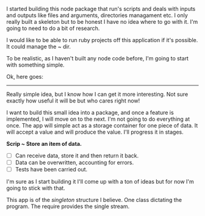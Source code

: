 I started building this node package that run's scripts and deals with inputs and outputs like files and arguments, directories managament etc. I only really built a skeleton but to be honest I have no idea where to go with it. I'm going to need to do a bit of research.

I would like to be able to run ruby projects off this application if it's possible. It could manage the ~ dir.

To be realistic, as I haven't built any node code before, I'm going to start with something simple.

Ok, here goes:

---

Really simple idea, but I know how I can get it more interesting. Not sure exactly how useful it will be but who cares right now!

I want to build this small idea into a package, and once a feature is implemented, I will move on to the next. I'm not going to do everything at once. The app will simple act as a storage container for one piece of data. It will accept a value and will produce the value. I'll progress it in stages.

**Scrip ~ Store an item of data.**

* [ ] Can receive data, store it and then return it back.
* [ ] Data can be overwritten, accounting for errors.
* [ ] Tests have been carried out.

I'm sure as I start building it I'll come up with a ton of ideas but for now I'm going to stick with that.

This app is of the _singleton_ structure I believe. One class dictating the program. The require provides the single stream.

